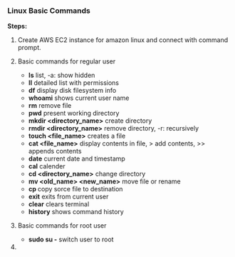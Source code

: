### Linux Basic Commands

**Steps:**

1. Create AWS EC2 instance for amazon linux and connect with command prompt.
2. Basic commands for regular user
   - **ls**     list, -a: show hidden
   - **ll**     detailed list with permissions
   - **df**     display disk filesystem info
   - **whoami** shows current user name
   - **rm**     remove file
   - **pwd**    present working directory
   - **mkdir <directory_name>**  create directory
   - **rmdir <directory_name>**  remove directory, -r: recursively
   - **touch <file_name>** creates a file
   - **cat <file_name>** display contents in file, > add contents, >> appends contents
   - **date**   current date and timestamp
   - **cal**    calender
   - **cd <directory_name>**     change directory
   - **mv <old_name> <new_name>**     move file or rename
   - **cp <source> <destination>**  copy sorce file to destination
   - **exit** exits from current user
   - **clear** clears terminal
   - **history** shows command history

3. Basic commands for root user
   - **sudo su -**    switch user to root
4. 

